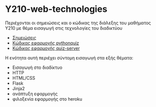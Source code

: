 # Y210-web-technologies

 Περιέχονται οι σημειώσεις και ο κώδικας της διάλεξης του μαθήματος Υ210 με θέμα εισαγωγή στις τεχνολογίες του διαδικτύου
 
 * [Σημειώσεις](https://github.com/navouris/Y210-web-technologies/blob/main/handouts/Y210-Avouris-web-technologies-notes.md)
 * [Κώδικας εφαρμογής pythonquiz](https://github.com/navouris/Y210-web-technologies/tree/main/pythonquiz)
 * [Κώδικας εφαρμογής quiz-server](https://github.com/navouris/Y210-web-technologies/tree/main/quiz-server)

Η ενότητα αυτή περιέχει σύντομη εισαγωγή στα εξής θέματα:

- Εισαγωγή στο διαδίκτυο
- HTTP
- HTML/CSS
- Flask
- Jinja2
- ανάπτυξη εφαρμογής
- φιλοξενία εφαρμογής στο heroku

